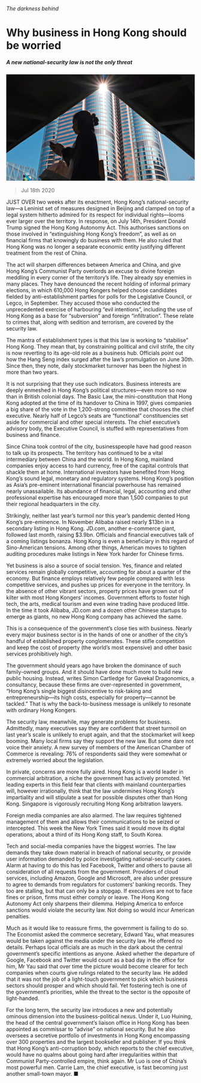 ###### The darkness behind

# Why business in Hong Kong should be worried 

##### A new national-security law is not the only threat 

![image](images/20200718_CNP002_0.jpg) 

> Jul 18th 2020 

JUST OVER two weeks after its enactment, Hong Kong’s national-security law—a Leninist set of measures designed in Beijing and clamped on top of a legal system hitherto admired for its respect for individual rights—looms ever larger over the territory. In response, on July 14th, President Donald Trump signed the Hong Kong Autonomy Act. This authorises sanctions on those involved in “extinguishing Hong Kong’s freedom”, as well as on financial firms that knowingly do business with them. He also ruled that Hong Kong was no longer a separate economic entity justifying different treatment from the rest of China.

The act will sharpen differences between America and China, and give Hong Kong’s Communist Party overlords an excuse to divine foreign meddling in every corner of the territory’s life. They already spy enemies in many places. They have denounced the recent holding of informal primary elections, in which 610,000 Hong Kongers helped choose candidates fielded by anti-establishment parties for polls for the Legislative Council, or Legco, in September. They accused those who conducted the unprecedented exercise of harbouring “evil intentions”, including the use of Hong Kong as a base for “subversion” and foreign “infiltration”. These relate to crimes that, along with sedition and terrorism, are covered by the security law.


The mantra of establishment types is that this law is working to “stabilise” Hong Kong. They mean that, by constraining political and civil strife, the city is now reverting to its age-old role as a business hub. Officials point out how the Hang Seng index surged after the law’s promulgation on June 30th. Since then, they note, daily stockmarket turnover has been the highest in more than two years.

It is not surprising that they use such indicators. Business interests are deeply enmeshed in Hong Kong’s political structures—even more so now than in British colonial days. The Basic Law, the mini-constitution that Hong Kong adopted at the time of its handover to China in 1997, gives companies a big share of the vote in the 1,200-strong committee that chooses the chief executive. Nearly half of Legco’s seats are “functional” constituencies set aside for commercial and other special interests. The chief executive’s advisory body, the Executive Council, is stuffed with representatives from business and finance.

Since China took control of the city, businesspeople have had good reason to talk up its prospects. The territory has continued to be a vital intermediary between China and the world. In Hong Kong, mainland companies enjoy access to hard currency, free of the capital controls that shackle them at home. International investors have benefited from Hong Kong’s sound legal, monetary and regulatory systems. Hong Kong’s position as Asia’s pre-eminent international financial powerhouse has remained nearly unassailable. Its abundance of financial, legal, accounting and other professional expertise has encouraged more than 1,500 companies to put their regional headquarters in the city.

Strikingly, neither last year’s turmoil nor this year’s pandemic dented Hong Kong’s pre-eminence. In November Alibaba raised nearly $13bn in a secondary listing in Hong Kong. JD.com, another e-commerce giant, followed last month, raising $3.9bn. Officials and financial executives talk of a coming listings bonanza. Hong Kong is even a beneficiary in this regard of Sino-American tensions. Among other things, American moves to tighten auditing procedures make listings in New York harder for Chinese firms.

Yet business is also a source of social tension. Yes, finance and related services remain globally competitive, accounting for about a quarter of the economy. But finance employs relatively few people compared with less competitive services, and pushes up prices for everyone in the territory. In the absence of other vibrant sectors, property prices have grown out of kilter with most Hong Kongers’ incomes. Government efforts to foster high tech, the arts, medical tourism and even wine trading have produced little. In the time it took Alibaba, JD.com and a dozen other Chinese startups to emerge as giants, no new Hong Kong company has achieved the same.

This is a consequence of the government’s close ties with business. Nearly every major business sector is in the hands of one or another of the city’s handful of established property conglomerates. These stifle competition and keep the cost of property (the world’s most expensive) and other basic services prohibitively high.

The government should years ago have broken the dominance of such family-owned groups. And it should have done much more to build new public housing. Instead, writes Simon Cartledge for Gavekal Dragonomics, a consultancy, because these firms are over-represented in government, “Hong Kong’s single biggest disincentive to risk-taking and entrepreneurship—its high costs, especially for property—cannot be tackled.” That is why the back-to-business message is unlikely to resonate with ordinary Hong Kongers.

The security law, meanwhile, may generate problems for business. Admittedly, many executives say they are confident that street turmoil on last year’s scale is unlikely to erupt again, and that the stockmarket will keep booming. Many local firms say they support the new law. But some dare not voice their anxiety. A new survey of members of the American Chamber of Commerce is revealing: 76% of respondents said they were somewhat or extremely worried about the legislation.

In private, concerns are more fully aired. Hong Kong is a world leader in commercial arbitration, a niche the government has actively promoted. Yet leading experts in this field fear that clients with mainland counterparties will, however irrationally, think that the law undermines Hong Kong’s impartiality and will stipulate a seat for possible disputes other than Hong Kong. Singapore is vigorously recruiting Hong Kong arbitration lawyers.

Foreign media companies are also alarmed. The law requires tightened management of them and allows their communications to be seized or intercepted. This week the New York Times said it would move its digital operations, about a third of its Hong Kong staff, to South Korea.

Tech and social-media companies have the biggest worries. The law demands they take down material in breach of national security, or provide user information demanded by police investigating national-security cases. Alarm at having to do this has led Facebook, Twitter and others to pause all consideration of all requests from the government. Providers of cloud services, including Amazon, Google and Microsoft, are also under pressure to agree to demands from regulators for customers’ banking records. They too are stalling, but that can only be a stopgap. If executives are not to face fines or prison, firms must either comply or leave. The Hong Kong Autonomy Act only sharpens their dilemma. Helping America to enforce sanctions would violate the security law. Not doing so would incur American penalties.

Much as it would like to reassure firms, the government is failing to do so. The Economist asked the commerce secretary, Edward Yau, what measures would be taken against the media under the security law. He offered no details. Perhaps local officials are as much in the dark about the central government’s specific intentions as anyone. Asked whether the departure of Google, Facebook and Twitter would count as a bad day in the office for him, Mr Yau said that over time the picture would become clearer for tech companies when courts give rulings related to the security law. He added that it was not the job of a light-touch government to pick which business sectors should prosper and which should fail. Yet fostering tech is one of the government’s priorities, while the threat to the sector is the opposite of light-handed.

For the long term, the security law introduces a new and potentially ominous dimension into the business-political nexus. Under it, Luo Huining, the head of the central government’s liaison office in Hong Kong has been appointed as commissar to “advise” on national security. But he also oversees a secretive portfolio of investments in Hong Kong encompassing over 300 properties and the largest bookseller and publisher. If you think that Hong Kong’s anti-corruption body, which reports to the chief executive, would have no qualms about going hard after irregularities within that Communist Party-controlled empire, think again. Mr Luo is one of China’s most powerful men. Carrie Lam, the chief executive, is fast becoming just another small-town mayor. ■

